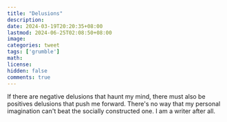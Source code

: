```yaml
---
title: "Delusions"
description: 
date: 2024-03-19T20:20:35+08:00
lastmod: 2024-06-25T02:08:50+08:00
image: 
categories: tweet
tags: ['grumble']
math: 
license: 
hidden: false
comments: true
---
```


If there are negative delusions that haunt my mind, there must also be positives delusions that push me forward. There's no way that my personal imagination can't beat the socially constructed one. I am a writer after all.



